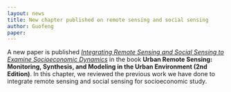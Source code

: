 ```yaml
---
layout: news
title: New chapter published on remote sensing and social sensing
author: Guofeng
paper: 
---
```


A new paper is published [*Integrating Remote Sensing and Social Sensing to Examine Socioeconomic
Dynamics*](https://onlinelibrary.wiley.com/doi/abs/10.1002/9781119625865.ch7)
in the book **Urban Remote Sensing: Monitoring, Synthesis, and Modeling in
the Urban Environment (2nd Edition)**. In this chapter, we reviewed the previous work we have done to integrate remote sensing and social sensing for socioeconomic study.





